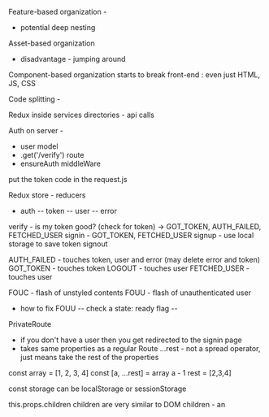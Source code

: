 Feature-based organization -
- potential deep nesting

Asset-based organization
- disadvantage - jumping around

Component-based organization starts to break front-end : even just HTML, JS, CSS

Code splitting -

Redux
inside services directories - api calls

Auth
on server -
* user model
* .get('/verify') route
* ensureAuth middleWare

put the token code in the request.js

Redux
store - reducers
- auth
-- token
-- user
-- error

verify - is my token good? (check for token) -> GOT_TOKEN, AUTH_FAILED, FETCHED_USER
signin - GOT_TOKEN, FETCHED_USER
signup - use local storage to save token
signout

AUTH_FAILED - touches token, user and error (may delete error and token)
GOT_TOKEN - touches token
LOGOUT - touches user
FETCHED_USER - touches user

FOUC - flash of unstyled contents
FOUU - flash of unauthenticated user

- how to fix FOUU
-- check a state: ready flag
--


PrivateRoute
- if you don't have a user then you get redirected to the signin page
- takes same properties as a regular Route
...rest - not a spread operator, just means take the rest of the properties

const array = [1, 2, 3, 4]
const [a, ...rest] = array
a - 1
rest = [2,3,4]

const storage can be localStorage or sessionStorage

this.props.children
children are very similar to DOM children - an